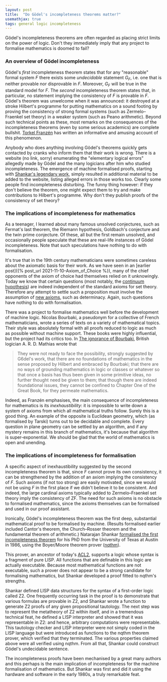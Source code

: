 ```yaml
---
layout: post
title:  "Do Gödel's incompleteness theorems matter?"
usemathjax: true 
tags: general logic incompleteness
---
```


Gödel's incompleteness theorems are often regarded as placing strict limits on the power of logic. Don't they immediately imply that any project to formalise mathematics is doomed to fail?

### An overview of Gödel incompleteness

Gödel's *first* incompleteness theorem states that for any "reasonable" formal system $F$ there exists some *undecidable* statement $G_F$, i.e. one that is neither provable nor disprovable in $F$. Moreover, $G_F$ will be true in the standard model for $F$. The *second* incompleteness theorem states that, in particular, no statement implying the consistency of $F$ is provable in $F$. Gödel's theorem was unwelcome when it was announced: it destroyed at a stroke Hilbert's programme for putting mathematics on a sound footing by proving the consistency of strong formal systems (such as Zermelo–Fraenkel set theory) in a weaker system (such as Peano arithmetic). Beyond such technical points as these, most remarks on the consequences of the incompleteness theorems (even by some serious academics) are complete bullshit. [Torkel Franzén](https://philpapers.org/rec/ZACTFG) has written an informative and amusing account of this phenomenon.

Anybody who does anything involving Gödel's theorems quickly gets contacted by cranks who inform them that their work is wrong. There is a website (no link, sorry) enumerating the "elementary logical errors" allegedly made by Gödel and the many logicians after him who studied incompleteness. The emergence of machine formalised proofs, starting with [Shankar's legendary work](https://doi.org/10.1017/CBO9780511569883), simply resulted in additional material to be added to the website, listing alleged errors in those works too. Clearly some people find incompleteness disturbing. The funny thing however: if they don't believe the theorem, one might expect them to try and make contributions to Hilbert's programme. Why don't they publish proofs of the consistency of set theory?

### The implications of incompleteness for mathematics

As a teenager, I learned about many famous unsolved conjectures, such as Fermat's last theorem, the Riemann hypothesis, Goldbach's conjecture and the twin prime conjecture. Of these, all but the first remain unsolved, and occasionally people speculate that these are real-life instances of Gödel incompleteness. Note that such speculations have nothing to do with formalisation.

It's true that in the 19th century mathematicians were sometimes careless about the axiomatic basis for their work. As we have seen in an [earlier post]({% post_url 2021-11-10-Axiom_of_Choice %}), many of the chief opponents of the axiom of choice had themselves relied on it unknowingly. Today we know that certain questions (most notably, the [continuum hypothesis](https://plato.stanford.edu/entries/continuum-hypothesis/)) are indeed independent of the standard axioms for set theory. Therefore any attempt to settle such a proposition must involve the assumption of [new axioms](https://plato.stanford.edu/entries/large-cardinals-determinacy/), such as determinacy. Again, such questions have nothing to do with formalisation. 

There was a project to formalise mathematics well before the development of machine logic. Nicolas Bourbaki, a pseudonym for a collective of French mathematicians, wrote a series of texts on a variety of mathematical topics. Their style was absolutely formal with all proofs reduced to logic as much as possible without machine support. These books were highly influential, but the project had its critics too. In [The ignorance of Bourbaki](https://rdcu.be/cJtBL), British logician A. R. D. Mathias wrote that

> They were not ready to face the possibility, strongly suggested by G6del's work, that there are no foundations of mathematics in the sense proposed by Hilbert and embraced by Bourbaki; that there are no ways of grounding mathematics in logic or classes or whatever so that once a basis has thus been given in some primitive ideas, no further thought need be given to them; that though there are indeed foundational issues, they cannot be confined to Chapter One of the Great Book, for they permeate mathematics. 

Indeed, as Franzén emphasises, the main consequence of incompleteness for mathematics is its *inexhaustibility*: it is impossible to write down a system of axioms from which all mathematical truths follow. Surely this is a good thing. An example of the opposite is Euclidean geometry, which (as formalised by Tarski) turns out to be decidable and complete. Every question in plane geometry can be settled by an algorithm, and if any mystery remains in this branch of mathematics, it's because that algorithm is super-exponential. We should be glad that the world of mathematics is open and unending.


### The implications of incompleteness for formalisation

A specific aspect of inexhaustibility suggested by the second incompleteness theorem is that, since $F$ cannot prove its own consistency, it can be strengthened by the addition of an axiom implying the consistency of $F$. Such axioms (if not too strong) are easily motivated, since we would not be using $F$ in the first place if we didn't believe it to be consistent. And indeed, the large cardinal axioms typically added to Zermelo–Fraenkel set theory imply the consistency of ZF. The need for such axioms is no obstacle to formalised mathematics, since the axioms themselves can be formalised and used in our proof assistant.

Ironically, Gödel's incompleteness theorem was the first deep, substantial mathematical proof to be formalised by machine. (Results formalised earlier included Cantor's theorem, the Church–Rosser theorem and the fundamental theorem of arithmetic.) Natarajan Shankar [formalised the first incompleteness theorem](https://doi.org/10.1017/CBO9780511569883) for his PhD from the University of Texas at Austin in 1986, using the Boyer/Moore theorem prover ([nqthm](https://www.cs.utexas.edu/users/moore/best-ideas/nqthm/)).

This prover, an ancestor of today's [ACL2](https://www.cs.utexas.edu/users/moore/acl2/), supports a logic whose syntax is a fragment of pure LISP. All functions that are definable in this logic are actually executable. Because most mathematical functions are not executable, such a prover does not appear to be a strong candidate for formalising mathematics, but
Shankar developed a proof fitted to nqthm's strengths.

Shankar defined LISP data structures for the syntax of a first-order logic called Z2. One frequently occurring task in the proof is to demonstrate that various formulas are provable in Z2, and Shankar wrote a function to generate Z2 proofs of any given propositional tautology. The next step was to represent the metatheory of Z2 within itself, and in a tremendous technical feat, he defined a LISP interpreter and showed that it was representable in Z2: and hence, arbitrary computations were representable. This tautology checker and LISP interpreter were not simply coded in the LISP language but were introduced as functions to the nqthm theorem prover, which verified that they terminated. The various properties claimed above were all verified using nqthm. From all that, Shankar could construct Gödel's undecidable sentence.

The incompleteness proofs have been mechanised by a great many authors and this perhaps is the main implication of incompleteness for the machine formalisation of mathematics. But Shankar was first and did it using the hardware and software in the early 1980s, a truly remarkable feat.
